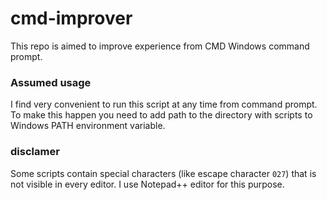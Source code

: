 # cmd-improver
This repo is aimed to improve experience from CMD Windows command prompt.


### Assumed usage
I find very convenient to run this script at any time from command prompt. To make this happen you need to add path to the directory with scripts to Windows PATH environment variable.

### disclamer
Some scripts contain special characters (like escape character ```027```) that is not visible in every editor. I use Notepad++ editor for this purpose.